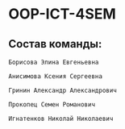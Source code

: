 # OOP-ICT-4SEM

## Состав команды:
```
Борисова Элина Евгеньевна

Анисимова Ксения Сергеевна

Гринин Александр Александрович

Прокопец Семен Романович

Игнатенков Николай Николаевич
```
